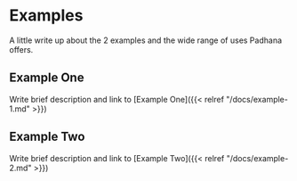 # Examples

A little write up about the 2 examples and the wide range of uses Padhana offers.

## Example One

Write brief description and link to [Example One]({{< relref "/docs/example-1.md" >}})

## Example Two

Write brief description and link to [Example Two]({{< relref "/docs/example-2.md" >}})